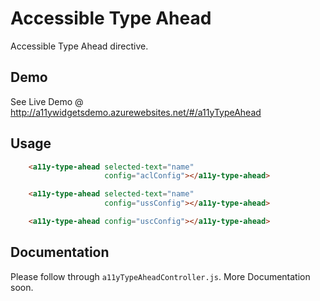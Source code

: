 # Accessible Type Ahead

Accessible Type Ahead directive.

## Demo
See Live Demo @ <a href="http://a11ywidgetsdemo.azurewebsites.net/#/a11yTypeAhead">http://a11ywidgetsdemo.azurewebsites.net/#/a11yTypeAhead</a>

## Usage
```html
    <a11y-type-ahead selected-text="name"
                     config="aclConfig"></a11y-type-ahead>

    <a11y-type-ahead selected-text="name"
                     config="ussConfig"></a11y-type-ahead>

    <a11y-type-ahead config="uscConfig"></a11y-type-ahead>
```

## Documentation
Please follow through `a11yTypeAheadController.js`.
More Documentation soon.